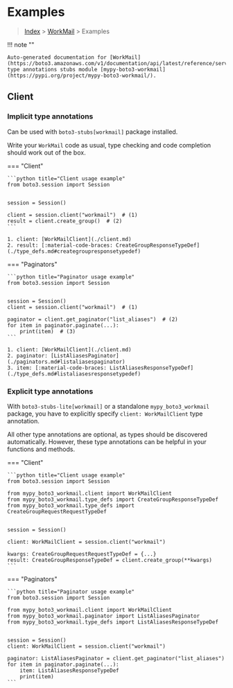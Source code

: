 # Examples

> [Index](../README.md) > [WorkMail](./README.md) > Examples

!!! note ""

    Auto-generated documentation for [WorkMail](https://boto3.amazonaws.com/v1/documentation/api/latest/reference/services/workmail.html#WorkMail)
    type annotations stubs module [mypy-boto3-workmail](https://pypi.org/project/mypy-boto3-workmail/).

## Client

### Implicit type annotations

Can be used with `boto3-stubs[workmail]` package installed.

Write your `WorkMail` code as usual,
type checking and code completion should work out of the box.


=== "Client"

    ```python title="Client usage example"
    from boto3.session import Session


    session = Session()

    client = session.client("workmail")  # (1)
    result = client.create_group()  # (2)
    ```

    1. client: [WorkMailClient](./client.md)
    2. result: [:material-code-braces: CreateGroupResponseTypeDef](./type_defs.md#creategroupresponsetypedef) 



=== "Paginators"

    ```python title="Paginator usage example"
    from boto3.session import Session


    session = Session()
    client = session.client("workmail")  # (1)

    paginator = client.get_paginator("list_aliases")  # (2)
    for item in paginator.paginate(...):
        print(item)  # (3)
    ```

    1. client: [WorkMailClient](./client.md)
    2. paginator: [ListAliasesPaginator](./paginators.md#listaliasespaginator)
    3. item: [:material-code-braces: ListAliasesResponseTypeDef](./type_defs.md#listaliasesresponsetypedef) 




### Explicit type annotations

With `boto3-stubs-lite[workmail]`
or a standalone `mypy_boto3_workmail` package, you have to explicitly specify `client: WorkMailClient` type annotation.

All other type annotations are optional, as types should be discovered automatically.
However, these type annotations can be helpful in your functions and methods.


=== "Client"

    ```python title="Client usage example"
    from boto3.session import Session

    from mypy_boto3_workmail.client import WorkMailClient
    from mypy_boto3_workmail.type_defs import CreateGroupResponseTypeDef
    from mypy_boto3_workmail.type_defs import CreateGroupRequestRequestTypeDef


    session = Session()

    client: WorkMailClient = session.client("workmail")

    kwargs: CreateGroupRequestRequestTypeDef = {...}
    result: CreateGroupResponseTypeDef = client.create_group(**kwargs)
    ```



=== "Paginators"

    ```python title="Paginator usage example"
    from boto3.session import Session

    from mypy_boto3_workmail.client import WorkMailClient
    from mypy_boto3_workmail.paginator import ListAliasesPaginator
    from mypy_boto3_workmail.type_defs import ListAliasesResponseTypeDef


    session = Session()
    client: WorkMailClient = session.client("workmail")

    paginator: ListAliasesPaginator = client.get_paginator("list_aliases")
    for item in paginator.paginate(...):
        item: ListAliasesResponseTypeDef
        print(item)
    ```




